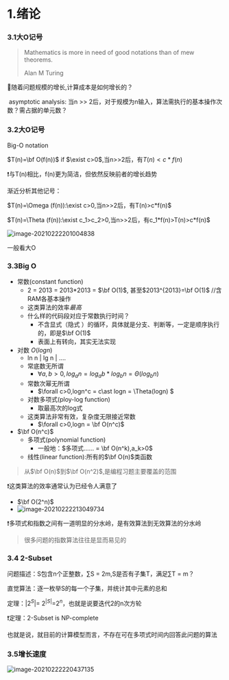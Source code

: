 # 1.绪论

### 3.1大O记号

>   Mathematics is more in need of good notations than of mew theorems. 
>
>   Alan M Turing 

📍随着问题规模的增长,计算成本是如何增长的？

​	asymptotic analysis: 当n >> 2后，对于规模为n输入，算法需执行的基本操作次数？需占据的单元数？

### 3.2大O记号

Big-O notation

$T(n)=\bf O(f(n))$ if	$\exist c>0$,当n>>2后，有$T(n)<c*f(n)$

❗与T(n)相比，f(n)更为简洁，但依然反映前者的增长趋势

渐近分析其他记号：

$T(n)=\Omega (f(n)):\exist c>0,当n>>2后，有T(n)>c*f(n)$

$T(n)=\Theta (f(n)):\exist c_1>c_2>0,当n>>2后，有c_1*f(n)>T(n)>c*f(n)$

![image-20210222201004838](https://i.loli.net/2021/02/22/tpju6iIQEHMWl7C.png)

一般看大O

### 3.3Big O

-   常数(constant function)
    -    2 = 2013 = 2013*2013 = $\bf O(1)$,	甚至$2013^{2013}=\bf O(1)$	//含RAM各基本操作
    -   这类算法的效率*最高*
    -   什么样的代码段对应于常数执行时间？
        -   不含显式（隐式 ）的循环，具体就是分支、判断等，一定是顺序执行的，即是$\bf O(1)$
        -   表面上有转向，其实无法实现
-   对数 $O(logn)$
    -   ln n | lg n | ....
    -   常底数无所谓
        -    $\forall a,b>0,log_an = log_ab*log_bn = \Theta(log_bn)$
    -   常数次幂无所谓
        -   $\forall c>0,logn^c = c\ast logn = \Theta(logn) $
    -   对数多项式(ploy-log function)
        -   取最高次的log式
    -   这类算法非常有效，复杂度无限接近常数
        -   $\forall c>0,logn = \bf O(n^c)$
-   $\bf O(n^c)$
    -   多项式(polynomial function)
        -   一般地：$多项式...... = \bf O(n^k),a_k>0$
    -   线性(linear function):所有的$\bf O(n)$类函数

>   从$\bf O(n)$到$\bf O(n^2)$,是编程习题主要覆盖的范围

❗这类算法的效率通常认为已经令人满意了

-   $\bf O(2^n)$
-   ![image-20210222213049734](https://i.loli.net/2021/02/22/AFwzNrxVqBaheOR.png)

❗多项式和指数之间有一道明显的分水岭，是有效算法到无效算法的分水岭

>   很多问题的指数算法往往是显而易见的

### 3.4 2-Subset

问题描述：S包含n个正整数，∑S = 2m,S是否有子集T，满足∑T = m？

直觉算法：逐一枚举S的每一个子集，并统计其中元素的总和

定理：|$2^S$|= $2^{|S|}$=$2^n$，也就是说要迭代2的n次方轮

❗定理：2-Subset is NP-complete

​	也就是说，就目前的计算模型而言，不存在可在多项式时间内回答此问题的算法

### 3.5增长速度

![image-20210222220437135](https://i.loli.net/2021/02/22/4aOrLJzTCh3l5yg.png)
